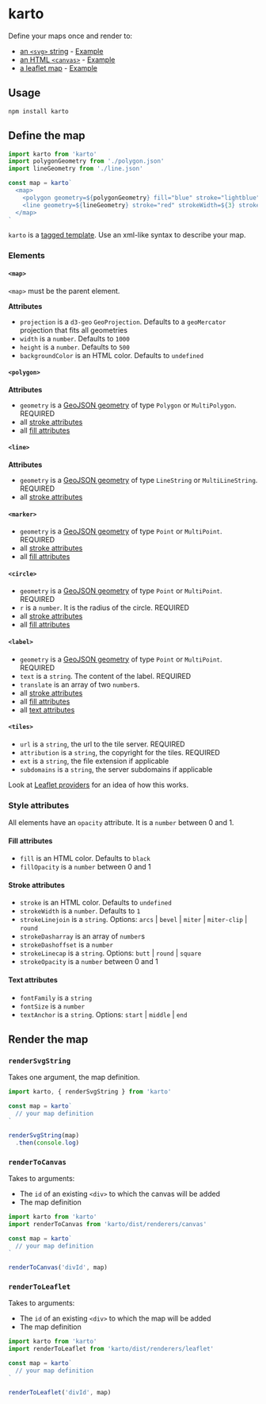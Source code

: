 # karto

Define your maps once and render to:

* [an `<svg>` string](https://github.com/idris-maps/karto#rendersvgstring) - [Example](examples/svg)
* [an HTML `<canvas>`](https://github.com/idris-maps/karto#rendertocanvas) - [Example](examples/canvas)
* [a leaflet map](https://github.com/idris-maps/karto#rendertoleaflet) - [Example](examples/leaflet)

## Usage

```
npm install karto
```

## Define the map

```js
import karto from 'karto'
import polygonGeometry from './polygon.json'
import lineGeometry from './line.json'

const map = karto`
  <map>
    <polygon geometry=${polygonGeometry} fill="blue" stroke="lightblue" />
    <line geometry=${lineGeometry} stroke="red" strokeWidth=${3} strokeDasharray=${[10, 2]} />
  </map>
`
```

`karto` is a [tagged template](https://developer.mozilla.org/en-US/docs/Web/JavaScript/Reference/Template_literals#Tagged_templates). Use an xml-like syntax to describe your map.

### Elements

#### `<map>`

`<map>` must be the parent element.

**Attributes**

* `projection` is a `d3-geo` `GeoProjection`. Defaults to a `geoMercator` projection that fits all geometries
* `width` is a `number`. Defaults to `1000`
* `height` is a `number`. Defaults to `500`
* `backgroundColor` is an HTML color. Defaults to `undefined`

#### `<polygon>`

**Attributes**

* `geometry` is a [GeoJSON geometry](https://en.wikipedia.org/wiki/GeoJSON#Geometries) of type `Polygon` or `MultiPolygon`. REQUIRED
* all [stroke attributes](https://github.com/idris-maps/karto#stroke-attributes)
* all [fill attributes](https://github.com/idris-maps/karto#fill-attributes)

#### `<line>`

**Attributes**

* `geometry` is a [GeoJSON geometry](https://en.wikipedia.org/wiki/GeoJSON#Geometries) of type `LineString` or `MultiLineString`. REQUIRED
* all [stroke attributes](https://github.com/idris-maps/karto#stroke-attributes)

#### `<marker>`

* `geometry` is a [GeoJSON geometry](https://en.wikipedia.org/wiki/GeoJSON#Geometries) of type `Point` or `MultiPoint`. REQUIRED
* all [stroke attributes](https://github.com/idris-maps/karto#stroke-attributes)
* all [fill attributes](https://github.com/idris-maps/karto#fill-attributes)

#### `<circle>`

* `geometry` is a [GeoJSON geometry](https://en.wikipedia.org/wiki/GeoJSON#Geometries) of type `Point` or `MultiPoint`. REQUIRED
* `r` is a `number`. It is the radius of the circle. REQUIRED
* all [stroke attributes](https://github.com/idris-maps/karto#stroke-attributes)
* all [fill attributes](https://github.com/idris-maps/karto#fill-attributes)

#### `<label>`

* `geometry` is a [GeoJSON geometry](https://en.wikipedia.org/wiki/GeoJSON#Geometries) of type `Point` or `MultiPoint`. REQUIRED
* `text` is a `string`. The content of the label. REQUIRED
* `translate` is an array of two `number`s.
* all [stroke attributes](https://github.com/idris-maps/karto#stroke-attributes)
* all [fill attributes](https://github.com/idris-maps/karto#fill-attributes)
* all [text attributes](https://github.com/idris-maps/karto#text-attributes)

#### `<tiles>`

* `url` is a `string`, the url to the tile server. REQUIRED
* `attribution` is a `string`, the copyright for the tiles. REQUIRED
* `ext` is a `string`, the file extension if applicable
* `subdomains` is a `string`, the server subdomains if applicable

Look at [Leaflet providers](https://leaflet-extras.github.io/leaflet-providers/preview/) for an idea of how this works.

### Style attributes

All elements have an `opacity` attribute. It is a `number` between 0 and 1.

#### Fill attributes

* `fill` is an HTML color. Defaults to `black`
* `fillOpacity` is a `number` between 0 and 1

#### Stroke attributes

* `stroke` is an HTML color. Defaults to `undefined`
* `strokeWidth` is a `number`. Defaults to `1`
* `strokeLinejoin` is a `string`. Options: `arcs` | `bevel` | `miter` | `miter-clip` | `round`
* `strokeDasharray` is an array of `number`s
* `strokeDashoffset` is a `number`
* `strokeLinecap` is a `string`. Options: `butt` | `round` | `square`
* `strokeOpacity` is a `number` between 0 and 1

#### Text attributes

* `fontFamily` is a `string`
* `fontSize` is a `number`
* `textAnchor` is a `string`. Options: `start` | `middle` | `end`

## Render the map

### `renderSvgString`

Takes one argument, the map definition.

```js
import karto, { renderSvgString } from 'karto'

const map = karto`
  // your map definition
`

renderSvgString(map)
  .then(console.log)
```

### `renderToCanvas`

Takes to arguments:

* The `id` of an existing `<div>` to which the canvas will be added
* The map definition

```js
import karto from 'karto'
import renderToCanvas from 'karto/dist/renderers/canvas'

const map = karto`
  // your map definition
`

renderToCanvas('divId', map)
```

### `renderToLeaflet`

Takes to arguments:

* The `id` of an existing `<div>` to which the map will be added
* The map definition

```js
import karto from 'karto'
import renderToLeaflet from 'karto/dist/renderers/leaflet'

const map = karto`
  // your map definition
`

renderToLeaflet('divId', map)
```

